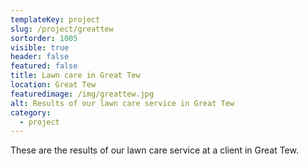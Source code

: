 ```yaml
---
templateKey: project
slug: /project/greattew
sortorder: 1005
visible: true
header: false
featured: false
title: Lawn care in Great Tew
location: Great Tew
featuredimage: /img/greattew.jpg
alt: Results of our lawn care service in Great Tew
category:
  - project
---
```


These are the results of our lawn care service at a client in Great Tew.
